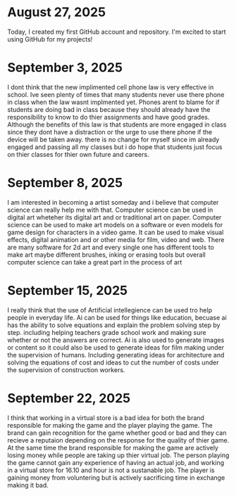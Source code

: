 # August 27, 2025

Today, I created my first GitHub account and repository. I'm excited to start using GitHub for my projects!

# September 3, 2025

I dont think that the new implimented cell phone law is very effective in school. Ive seen plenty of times that many students never use there phone in class when the law wasnt implmented yet. Phones arent to blame for if students are doing bad in class because they should already have the responsibility to know to do thier assignments and have good grades. Although the benefits of this law is that students are more engaged in class since they dont have a distraction or the urge to use there phone if the device will be taken away. there is no change for myself since im already engaged and passing all my classes but i do hope that students just focus on thier classes for thier own future and careers.

# September 8, 2025
I am interested in becoming a artist someday and i believe that computer science can really help me with that. Computer science can be used in digital art wheteher its digital art and or traditional art on paper. Computer science can be used to make art models on a software or even models for game design for characters in a video game. It can be used to make visual effects, digital animation and or other media for film, video and web. There are many software for 2d art and every single one has different tools to make art maybe different brushes, inking or erasing tools but overall computer science can take a great part in the process of art

# September 15, 2025
I really think that the use of Artificial intellegience can be used tro help people in everyday life. Ai can be used for things like education, becuase ai has the ability to solve equations and explain the problem solving step by step. including helping teachers grade school work and making sure whether or not the answers are correct. Ai is also used to generate images or content so it could also be used to generate ideas for film making under the supervision of humans. Including generating ideas for architecture and solving the equations of cost and ideas to cut the number of costs under the supervision of construction workers.

# September 22, 2025
I think that working in a virtual store is a bad idea for both the brand responsible for making the game and the player playing the game. The brand can gain recognition for the game whether good or bad and they can recieve a reputaion depending on the response for the quality of thier game. At the same time the brand responsible for making the game are actively losing money while people are taking up thier virtual job. The person playing the game cannot gain any experience of having an actual job, and working in a virtual store for 16.10 and hour is not a sustanable job. The player is gaining money from voluntering but is actively sacrificing time in exchange making it bad.
